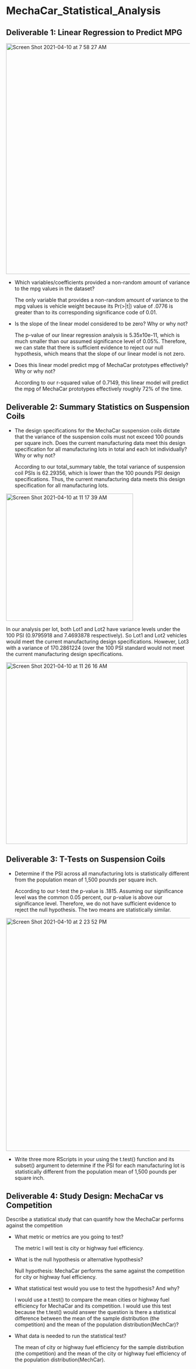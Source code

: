 # MechaCar_Statistical_Analysis

## Deliverable 1: Linear Regression to Predict MPG
<img width="631" alt="Screen Shot 2021-04-10 at 7 58 27 AM" src="https://user-images.githubusercontent.com/75905911/114269048-9bbd7a00-99d2-11eb-8bc9-17c97fe33f62.png">

* Which variables/coefficients provided a non-random amount of variance to the mpg values in the dataset?

  The only variable that provides a non-random amount of variance to the mpg values is vehicle weight because its Pr(>|t|) value of .0776 is greater than to its       corresponding significance code of 0.01.


* Is the slope of the linear model considered to be zero? Why or why not?

  The p-value of our linear regression analysis is 5.35x10e-11, which is much smaller than our assumed significance level of 0.05%. Therefore, we can state that       there is sufficient evidence to reject our null hypothesis, which means that the slope of our linear model is not zero.

* Does this linear model predict mpg of MechaCar prototypes effectively? Why or why not?

  According to our r-squared value of 0.7149, this linear model will predict the mpg of MechaCar prototypes effectively roughly 72% of the time.

## Deliverable 2: Summary Statistics on Suspension Coils
* The design specifications for the MechaCar suspension coils dictate that the variance of the suspension coils must not exceed 100 pounds per square inch. Does the current manufacturing data meet this design specification for all manufacturing lots in total and each lot individually? Why or why not?

  According to our total_summary table, the total variance of suspension coil PSIs is 62.29356, which is lower than the 100 pounds PSI design specifications. Thus,   the current manufacturing data meets this design specification for all manufacturing lots.

<img width="348" alt="Screen Shot 2021-04-10 at 11 17 39 AM" src="https://user-images.githubusercontent.com/75905911/114274880-658df380-99ee-11eb-91c4-de88f46d7530.png">

  In our analysis per lot, both Lot1 and Lot2 have variance levels under the 100 PSI (0.9795918 and 7.4693878 respectively). So Lot1 and Lot2 vehicles would meet     the current manufacturing design specifications. However, Lot3 with a variance of 170.2861224 (over the 100 PSI standard would not meet the current                 manufacturing design specifications.

<img width="497" alt="Screen Shot 2021-04-10 at 11 26 16 AM" src="https://user-images.githubusercontent.com/75905911/114275206-9b7fa780-99ef-11eb-88b6-ab19215d1c76.png">

## Deliverable 3: T-Tests on Suspension Coils

* Determine if the PSI across all manufacturing lots is statistically different from the population mean of 1,500 pounds per square inch. 

  According to our t-test the p-value is .1815. Assuming our significance level was the common 0.05 percent, our p-value is above our significance level. Therefore,    we do not have sufficient evidence to reject the null hypothesis. The two means are statistically similar.

<img width="637" alt="Screen Shot 2021-04-10 at 2 23 52 PM" src="https://user-images.githubusercontent.com/75905911/114280679-6e8bbe80-9a08-11eb-98dd-677770515ceb.png">

* Write three more RScripts in your using the t.test() function and its subset() argument to determine if the PSI for each manufacturing lot is statistically different from the population mean of 1,500 pounds per square inch.

## Deliverable 4: Study Design: MechaCar vs Competition
Describe a statistical study that can quantify how the MechaCar performs against the competition
* What metric or metrics are you going to test?
  
  The metric I will test is city or highway fuel efficiency.

* What is the null hypothesis or alternative hypothesis?
   
   Null hypothesis: MechaCar performs the same against the competition for city or highway fuel efficiency.

* What statistical test would you use to test the hypothesis? And why?
   
   I would use a t.test() to compare the mean cities or highway fuel efficiency for MechaCar and its competition. I would use this test because the t.test() would      answer the question is there a statistical difference between the mean of the sample distribution (the competition) and the mean of the population                  distribution(MechCar)?

* What data is needed to run the statistical test?
  
  The mean of city or highway fuel efficiency for the sample distribution (the competition) and the mean of the city or highway fuel efficiency of the population     distribution(MechCar).
